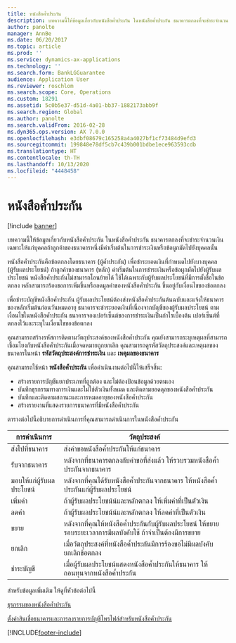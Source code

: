 ```yaml
---
title: หนังสือค้ำประกัน
description: บทความนี้ให้ข้อมูลเกี่ยวกับหนังสือค้ำประกัน ในหนังสือค้ำประกัน ธนาคารตกลงที่จะชำระจำนวนเงินเฉพาะให้แก่บุคคลถ้าลูกค้าของธนาคารหนึ่งมีค่าเริ่มต้นในการชำระเงินหรือข้อผูกมัดไปยังบุคคลนั้น
author: panolte
manager: AnnBe
ms.date: 06/20/2017
ms.topic: article
ms.prod: ''
ms.service: dynamics-ax-applications
ms.technology: ''
ms.search.form: BankLGGuarantee
audience: Application User
ms.reviewer: roschlom
ms.search.scope: Core, Operations
ms.custom: 18291
ms.assetid: 5c0b5e37-d51d-4a01-bb37-1882173abb9f
ms.search.region: Global
ms.author: panolte
ms.search.validFrom: 2016-02-28
ms.dyn365.ops.version: AX 7.0.0
ms.openlocfilehash: e3dbf08679c165258a4a4027bf1cf73484d9efd3
ms.sourcegitcommit: 199848e78df5cb7c439b001bdbe1ece963593cdb
ms.translationtype: HT
ms.contentlocale: th-TH
ms.lasthandoff: 10/13/2020
ms.locfileid: "4448458"
---
```

# <a name="letters-of-guarantee"></a>หนังสือค้ำประกัน

[!include [banner](../includes/banner.md)]

บทความนี้ให้ข้อมูลเกี่ยวกับหนังสือค้ำประกัน ในหนังสือค้ำประกัน ธนาคารตกลงที่จะชำระจำนวนเงินเฉพาะให้แก่บุคคลถ้าลูกค้าของธนาคารหนึ่งมีค่าเริ่มต้นในการชำระเงินหรือข้อผูกมัดไปยังบุคคลนั้น 

หนังสือค้ำประกันคือข้อตกลงโดยธนาคาร (ผู้ค้ำประกัน) เพื่อชำระยอดเงินที่กำหนดไปยังบางบุคคล (ผู้รับผลประโยชน์) ถ้าลูกค้าของธนาคาร (หลัก) ค่าเริ่มต้นในการชำระเงินหรือข้อผูกมัดไปยังผู้รับผลประโยชน์ หนังสือค้ำประกันไม่สามารถโอนย้ายได้ ใช้ได้เฉพาะกับผู้รับผลประโยชน์ที่มีการตั้งชื่อในข้อตกลง หลักสามารถร้องขอการเพิ่มขึ้นหรือลดมูลค่าของหนังสือค้ำประกัน ขึ้นอยู่กับเงื่อนไขของข้อตกลง 

เพื่อชำระบัญชีหนังสือค้ำประกัน ผู้รับผลประโยชน์ต้องส่งหนังสือค้ำประกันต้นฉบับและแจ้งให้ธนาคารของหลักเริ่มต้นก่อนวันหมดอายุ ธนาคารจะชำระยอดเงินที่เนื่องจากบัญชีของผู้รับผลประโยชน์ ตามเงื่อนไขในหนังสือค้ำประกัน ธนาคารจองเปอร์เซ็นต์ของการชำระเงินเป็นกำไรเบื้องต้น เปอร์เซ็นต์ที่ตกลงไว้และระบุในเงื่อนไขของข้อตกลง 

คุณสามารถสร้างรหัสการติดตามวัตถุประสงค์ของหนังสือค้ำประกัน คุณยังสามารถระบุเหตุผลที่สามารถเชื่อมโยงกับหนังสือค้ำประกันเมื่อจดหมายถูกยกเลิก คุณสามารถดูรหัสวัตถุประสงค์และเหตุผลของธนาคารในหน้า **รหัสวัตถุประสงค์การชำระเงิน** และ **เหตุผลของธนาคาร** 

คุณสามารถใช้หน้า **หนังสือค้ำประกัน** เพื่อดำเนินงานต่อไปนี้ให้เสร็จสิ้น:

-   สร้างรายการบัญชีแยกประเภทที่ถูกต้อง และไม่ต้องป้อนข้อมูลด้วยตนเอง
-   บันทึกธุรกรรมทางการเงินและไม่ใช่ตัวเงินทั้งหมด และติดตามยอดดุลของหนังสือค้ำประกัน
-   บันทึกและติดตามสถานะและการหมดอายุของหนังสือค้ำประกัน
-   สร้างรายงานที่แสดงรายการธนาคารที่มีหนังสือค้ำประกัน

ตารางต่อไปนี้อธิบายการดำเนินการที่คุณสามารถดำเนินการในหนังสือค้ำประกัน

| การดำเนินการ              | วัตถุประสงค์                                                                                                                   |
|---------------------|---------------------------------------------------------------------------------------------------------------------------|
| ส่งไปที่ธนาคาร      | ส่งคำขอหนังสือค้ำประกันให้แก่ธนาคาร                                                                       |
| รับจากธนาคาร   | หลังจากที่ธนาคารตกลงกับคำขอที่ส่งแล้ว ให้รวบรวมหนังสือค้ำประกันจากธนาคาร                            |
| มอบให้แก่ผู้รับผลประโยชน์ | หลังจากที่คุณได้รับหนังสือค้ำประกันจากธนาคาร ให้หนังสือค้ำประกันแก่ผู้รับผลประโยชน์              |
| เพิ่มค่า      | ถ้าผู้รับผลประโยชน์น์และหลักตกลง ให้เพิ่มค่าที่เป็นตัวเงิน                                                  |
| ลดค่า      | ถ้าผู้รับผลประโยชน์น์และหลักตกลง ให้ลดค่าที่เป็นตัวเงิน                                                  |
| ขยาย              | หลังจากที่คุณให้หนังสือค้ำประกันกับผู้รับผลประโยชน์ ให้ขยายรอบระยะเวลาการมีผลบังคับใช้ ถ้าจำเป็นต้องมีการขยาย |
| ยกเลิก              | เมื่อวัตถุประสงค์ที่หนังสือค้ำประกันมีการร้องขอไม่มีผลบังคับ ยกเลิกข้อตกลง                  |
| ชำระบัญชี           | เมื่อผู้รับผลประโยชน์แสดงหนังสือค้ำประกันให้ธนาคาร ให้ถอนทุนจากหนังสือค้ำประกัน                      |


สำหรับข้อมูลเพิ่มเติม ให้ดูที่หัวข้อต่อไปนี้

[ธุรกรรมของหนังสือค้ำประกัน](tasks/letter-guarantee-transaction.md)

[ตั้งค่าสินเชื่อธนาคารและการลงรายการบัญชีโพรไฟล์สำหรับหนังสือค้ำประกัน](tasks/set-up-bank-facilities-posting-profiles.md)




[!INCLUDE[footer-include](../../includes/footer-banner.md)]